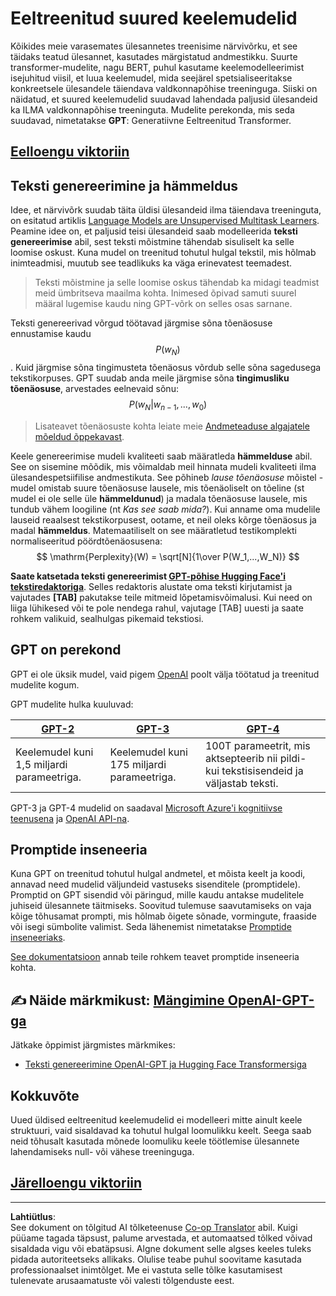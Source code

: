 <!--
CO_OP_TRANSLATOR_METADATA:
{
  "original_hash": "97836d30a6bec736f8e3b4411c572bc2",
  "translation_date": "2025-10-11T11:44:32+00:00",
  "source_file": "lessons/5-NLP/20-LangModels/README.md",
  "language_code": "et"
}
-->
# Eeltreenitud suured keelemudelid

Kõikides meie varasemates ülesannetes treenisime närvivõrku, et see täidaks teatud ülesannet, kasutades märgistatud andmestikku. Suurte transformer-mudelite, nagu BERT, puhul kasutame keelemodelleerimist isejuhitud viisil, et luua keelemudel, mida seejärel spetsialiseeritakse konkreetsele ülesandele täiendava valdkonnapõhise treeninguga. Siiski on näidatud, et suured keelemudelid suudavad lahendada paljusid ülesandeid ka ILMA valdkonnapõhise treeninguta. Mudelite perekonda, mis seda suudavad, nimetatakse **GPT**: Generatiivne Eeltreenitud Transformer.

## [Eelloengu viktoriin](https://ff-quizzes.netlify.app/en/ai/quiz/39)

## Teksti genereerimine ja hämmeldus

Idee, et närvivõrk suudab täita üldisi ülesandeid ilma täiendava treeninguta, on esitatud artiklis [Language Models are Unsupervised Multitask Learners](https://cdn.openai.com/better-language-models/language_models_are_unsupervised_multitask_learners.pdf). Peamine idee on, et paljusid teisi ülesandeid saab modelleerida **teksti genereerimise** abil, sest teksti mõistmine tähendab sisuliselt ka selle loomise oskust. Kuna mudel on treenitud tohutul hulgal tekstil, mis hõlmab inimteadmisi, muutub see teadlikuks ka väga erinevatest teemadest.

> Teksti mõistmine ja selle loomise oskus tähendab ka midagi teadmist meid ümbritseva maailma kohta. Inimesed õpivad samuti suurel määral lugemise kaudu ning GPT-võrk on selles osas sarnane.

Teksti genereerivad võrgud töötavad järgmise sõna tõenäosuse ennustamise kaudu $$P(w_N)$$. Kuid järgmise sõna tingimusteta tõenäosus võrdub selle sõna sagedusega tekstikorpuses. GPT suudab anda meile järgmise sõna **tingimusliku tõenäosuse**, arvestades eelnevaid sõnu: $$P(w_N | w_{n-1}, ..., w_0)$$

> Lisateavet tõenäosuste kohta leiate meie [Andmeteaduse algajatele mõeldud õppekavast](https://github.com/microsoft/Data-Science-For-Beginners/tree/main/1-Introduction/04-stats-and-probability).

Keele genereerimise mudeli kvaliteeti saab määratleda **hämmelduse** abil. See on sisemine mõõdik, mis võimaldab meil hinnata mudeli kvaliteeti ilma ülesandespetsiifilise andmestikuta. See põhineb *lause tõenäosuse* mõistel - mudel omistab suure tõenäosuse lausele, mis tõenäoliselt on tõeline (st mudel ei ole selle üle **hämmeldunud**) ja madala tõenäosuse lausele, mis tundub vähem loogiline (nt *Kas see saab mida?*). Kui anname oma mudelile lauseid reaalsest tekstikorpusest, ootame, et neil oleks kõrge tõenäosus ja madal **hämmeldus**. Matemaatiliselt on see määratletud testikomplekti normaliseeritud pöördtõenäosusena:
$$
\mathrm{Perplexity}(W) = \sqrt[N]{1\over P(W_1,...,W_N)}
$$ 

**Saate katsetada teksti genereerimist [GPT-põhise Hugging Face'i tekstiredaktoriga](https://transformer.huggingface.co/doc/gpt2-large)**. Selles redaktoris alustate oma teksti kirjutamist ja vajutades **[TAB]** pakutakse teile mitmeid lõpetamisvõimalusi. Kui need on liiga lühikesed või te pole nendega rahul, vajutage [TAB] uuesti ja saate rohkem valikuid, sealhulgas pikemaid tekstiosi.

## GPT on perekond

GPT ei ole üksik mudel, vaid pigem [OpenAI](https://openai.com) poolt välja töötatud ja treenitud mudelite kogum.

GPT mudelite hulka kuuluvad:

| [GPT-2](https://huggingface.co/docs/transformers/model_doc/gpt2#openai-gpt2) | [GPT-3](https://openai.com/research/language-models-are-few-shot-learners) | [GPT-4](https://openai.com/gpt-4) |
| -- | -- | -- |
| Keelemudel kuni 1,5 miljardi parameetriga. | Keelemudel kuni 175 miljardi parameetriga. | 100T parameetrit, mis aktsepteerib nii pildi- kui tekstisisendeid ja väljastab teksti. |

GPT-3 ja GPT-4 mudelid on saadaval [Microsoft Azure'i kognitiivse teenusena](https://azure.microsoft.com/en-us/services/cognitive-services/openai-service/#overview?WT.mc_id=academic-77998-cacaste) ja [OpenAI API-na](https://openai.com/api/).

## Promptide inseneeria

Kuna GPT on treenitud tohutul hulgal andmetel, et mõista keelt ja koodi, annavad need mudelid väljundeid vastuseks sisenditele (promptidele). Promptid on GPT sisendid või päringud, mille kaudu antakse mudelitele juhiseid ülesannete täitmiseks. Soovitud tulemuse saavutamiseks on vaja kõige tõhusamat prompti, mis hõlmab õigete sõnade, vormingute, fraaside või isegi sümbolite valimist. Seda lähenemist nimetatakse [Promptide inseneeriaks](https://learn.microsoft.com/en-us/shows/ai-show/the-basics-of-prompt-engineering-with-azure-openai-service?WT.mc_id=academic-77998-bethanycheum).

[See dokumentatsioon](https://learn.microsoft.com/en-us/semantic-kernel/prompt-engineering/?WT.mc_id=academic-77998-bethanycheum) annab teile rohkem teavet promptide inseneeria kohta.

## ✍️ Näide märkmikust: [Mängimine OpenAI-GPT-ga](GPT-PyTorch.ipynb)

Jätkake õppimist järgmistes märkmikes:

* [Teksti genereerimine OpenAI-GPT ja Hugging Face Transformersiga](GPT-PyTorch.ipynb)

## Kokkuvõte

Uued üldised eeltreenitud keelemudelid ei modelleeri mitte ainult keele struktuuri, vaid sisaldavad ka tohutul hulgal loomulikku keelt. Seega saab neid tõhusalt kasutada mõnede loomuliku keele töötlemise ülesannete lahendamiseks null- või vähese treeninguga.

## [Järelloengu viktoriin](https://ff-quizzes.netlify.app/en/ai/quiz/40)

---

**Lahtiütlus**:  
See dokument on tõlgitud AI tõlketeenuse [Co-op Translator](https://github.com/Azure/co-op-translator) abil. Kuigi püüame tagada täpsust, palume arvestada, et automaatsed tõlked võivad sisaldada vigu või ebatäpsusi. Algne dokument selle algses keeles tuleks pidada autoriteetseks allikaks. Olulise teabe puhul soovitame kasutada professionaalset inimtõlget. Me ei vastuta selle tõlke kasutamisest tulenevate arusaamatuste või valesti tõlgenduste eest.